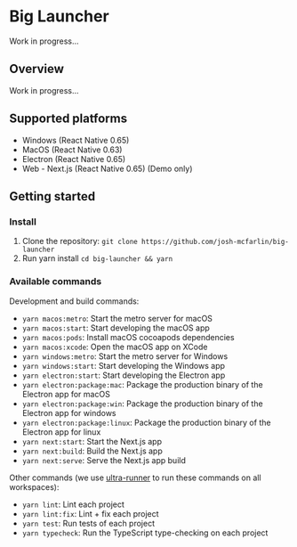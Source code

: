 # Big Launcher

Work in progress...

## Overview

Work in progress...

## Supported platforms

- Windows (React Native 0.65)
- MacOS (React Native 0.63)
- Electron (React Native 0.65)
- Web - Next.js (React Native 0.65) (Demo only)

## Getting started

### Install

1. Clone the repository: `git clone https://github.com/josh-mcfarlin/big-launcher`
2. Run yarn install `cd big-launcher && yarn` 

### Available commands

Development and build commands:

- `yarn macos:metro`: Start the metro server for macOS
- `yarn macos:start`: Start developing the macOS app
- `yarn macos:pods`: Install macOS cocoapods dependencies
- `yarn macos:xcode`: Open the macOS app on XCode
- `yarn windows:metro`: Start the metro server for Windows
- `yarn windows:start`: Start developing the Windows app
- `yarn electron:start`: Start developing the Electron app
- `yarn electron:package:mac`: Package the production binary of the Electron app for macOS
- `yarn electron:package:win`: Package the production binary of the Electron app for windows
- `yarn electron:package:linux`: Package the production binary of the Electron app for linux
- `yarn next:start`: Start the Next.js app
- `yarn next:build`: Build the Next.js app
- `yarn next:serve`: Serve the Next.js app build

Other commands (we use [ultra-runner](https://github.com/folke/ultra-runner) to run these commands on all workspaces): 

- `yarn lint`: Lint each project
- `yarn lint:fix`: Lint + fix each project
- `yarn test`: Run tests of each project
- `yarn typecheck`: Run the TypeScript type-checking on each project
